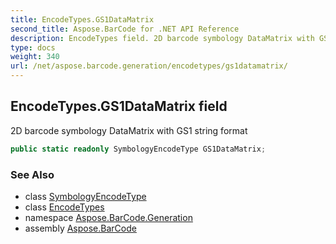 ```yaml
---
title: EncodeTypes.GS1DataMatrix
second_title: Aspose.BarCode for .NET API Reference
description: EncodeTypes field. 2D barcode symbology DataMatrix with GS1 string format
type: docs
weight: 340
url: /net/aspose.barcode.generation/encodetypes/gs1datamatrix/
---
```

## EncodeTypes.GS1DataMatrix field

2D barcode symbology DataMatrix with GS1 string format

```csharp
public static readonly SymbologyEncodeType GS1DataMatrix;
```

### See Also

* class [SymbologyEncodeType](../../symbologyencodetype/)
* class [EncodeTypes](../)
* namespace [Aspose.BarCode.Generation](../../encodetypes/)
* assembly [Aspose.BarCode](../../../)


